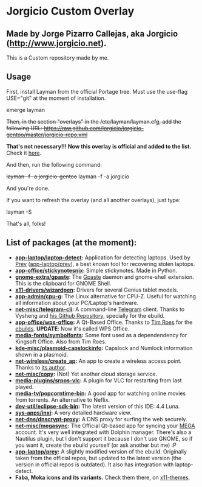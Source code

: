 Jorgicio Custom Overlay
=======================

Made by Jorge Pizarro Callejas, aka Jorgicio (http://www.jorgicio.net).
-----------------------------------------------------------------------

This is a Custom repository made by me.

Usage
-----

First, install Layman from the official Portage tree. Must use the use-flag USE="git" at the moment of installation.

emerge layman

~~Then, in the section "overlays" in the /etc/layman/layman.cfg, add the following URL:
https://raw.github.com/jorgicio/jorgicio-gentoo/master/jorgicio-repo.xml~~

**That's not necessary!!! Now this overlay is official and added to the list.** Check it [here](http://gpo.zugaina.org/Overlays).

And then, run the following command:

~~layman -f -a jorgicio-gentoo~~
layman -f -a jorgicio

And you're done.

If you want to refresh the overlay (and all another overlays), just type:

layman -S

That's all, folks!

List of packages (at the moment):
---------------------------------

 * **[app-laptop/laptop-detect](/app-laptop/laptop-detect):** Application for detecting laptops. Used by [Prey](http://preyproject.com) ([app-laptop/prey](https://packages.gentoo.org/package/app-laptop/prey)), a best known tool for recovering stolen laptops.
 * **[app-office/stickynotesnix](/app-office/stickynotesnix):** Simple stickynotes. Made in Python.
 * **[gnome-extra/gpaste](/gnome-extra/gpaste)**: The [Gpaste](http://www.imagination-land.org/posts/2013-10-22-gpaste-3.2.2-released.html) daemon and gnome-shell extension. This is the clipboard for GNOME Shell.
 * **[x11-drivers/wizardpen](/x11-drivers/wizardpen):** Drivers for several Genius tablet models.
 * **[app-admin/cpu-g](/app-admin/cpu-g):** The Linux alternative for CPU-Z. Useful for watching all information about your PC/Laptop's hardware.
 * **[net-misc/telegram-cli](/net-misc/telegram-cli):** A command-line [Telegram](http://telegram.org) client. Thanks to Vysheng and [his Github Repository](https://github.com/vysheng/tg), specially for the ebuild.
 * **[app-office/wps-office](/app-office/wps-office):** A Qt-Based Office. Thanks to [Tim Roes](http://github.com/timroes/) for the [ebuilds](http://github.com/timroes/local-portage). **UPDATE**: Now it's called WPS Office.
 * **[media-fonts/symbolfonts](/media-fonts/symbolfonts):** Some font used as a dependendency for Kingsoft Office. Also from Tim Roes.
 * **[kde-misc/plasmoid-capslockinfo](/kde-misc/plasmoid-capslockinfo):** Capslock and Numlock information shown in a plasmoid.  
 * **[net-wireless/create_ap](/net-wireless/create_ap):** An app to create a wireless access point. Thanks to [its author](https://github.com/oblique).
 * **[net-misc/copy](/net-misc/copy):** (Not) Yet another cloud storage service.
 * **[media-plugins/srpos-vlc](/media-plugins/srpos-vlc):** A plugin for VLC for restarting from last played.
 * **[media-tv/popcorntime-bin](/media-tv/popcorntime-bin):** A good app for watching online movies from torrents. An alternative to Neflix.
 * **[dev-util/eclipse-sdk-bin](/dev-util/eclipse-sdk-bin):** The latest version of this IDE: 4.4 Luna.
 * **[sys-apps/inxi](/sys-apps/inxi):** A very detailed hardware view.
 * **[net-dns/dnscrypt-proxy](/net-dns/dnscrypt-proxy):** A DNS proxy for surfing the web securely.
 * **[net-misc/megasync](net-misc/megasync):** The Official Qt-based app for syncing your [MEGA](http://mega.co.nz) account. It's very well integrated with Dolphin manager. There's also a Nautilus plugin, but I don't support it because I don't use GNOME, so if you want it, create the ebuild yourself (or ask another but me) :P
 * **[app-laptop/prey](/app-laptop/prey):** A slightly modified version of the ebuild. Originally taken from the official repos, but updated to the latest version (the version in official repos is outdated). It also has integration with laptop-detect.
 * **Faba, Moka icons and its variants.** Check them there, on [x11-themes](/x11-themes).
